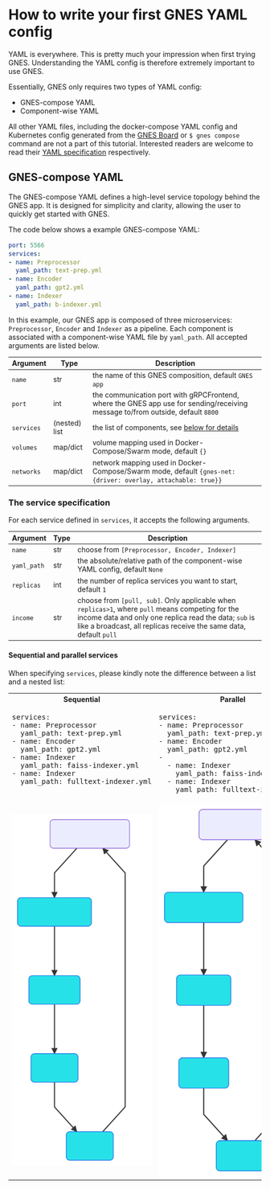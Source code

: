 # How to write your first GNES YAML config

YAML is everywhere. This is pretty much your impression when first trying GNES. Understanding the YAML config is therefore extremely important to use GNES.

Essentially, GNES only requires two types of YAML config:
- GNES-compose YAML
- Component-wise YAML

All other YAML files, including the docker-compose YAML config and Kubernetes config generated from the [GNES Board](https://board.gnes.ai) or `$ gnes compose` command are not a part of this tutorial. Interested readers are welcome to read their [YAML specification](https://docs.docker.com/compose/compose-file/) respectively.

## GNES-compose YAML

The GNES-compose YAML defines a high-level service topology behind the GNES app. It is designed for simplicity and clarity, allowing the user to quickly get started with GNES. 

The code below shows a example GNES-compose YAML:

```yaml
port: 5566
services:
- name: Preprocessor
  yaml_path: text-prep.yml
- name: Encoder
  yaml_path: gpt2.yml
- name: Indexer
  yaml_path: b-indexer.yml
```

In this example, our GNES app is composed of three microservices: `Preprocessor`,
`Encoder` and `Indexer` as a pipeline. Each component is associated with a component-wise YAML file by `yaml_path`. All accepted arguments are listed below.

|Argument| Type | Description|
|---|---|---|
| `name` | str | the name of this GNES composition, default `GNES app` |
| `port` | int | the communication port with gRPCFrontend, where the GNES app use for sending/receiving message to/from outside, default `8800`|
| `services`| (nested) list | the list of components, see [below for details](#the-service-specification) |
| `volumes` | map/dict | volume mapping used in Docker-Compose/Swarm mode, default `{}` |
| `networks`| map/dict | network mapping used in Docker-Compose/Swarm mode, default `{gnes-net: {driver: overlay, attachable: true}}` |


### The service specification

For each service defined in `services`, it accepts the following arguments.

|Argument| Type | Description|
|---|---|---|
| `name` | str | choose from `[Preprocessor, Encoder, Indexer]` |
| `yaml_path`| str | the absolute/relative path of the component-wise YAML config, default `None` |
| `replicas` | int | the number of replica services you want to start, default `1` |
| `income` | str | choose from `[pull, sub]`. Only applicable when `replicas>1`, where `pull` means competing for the income data and only one replica read the data; `sub` is like a broadcast, all replicas receive the same data, default `pull` |

#### Sequential and parallel services

When specifying `services`, please kindly note the difference between a list and a nested list:

<table>
<tr>
<th>Sequential</th><th>Parallel</th>
</tr>
<tr>
<td>
   <pre lang="yaml">
services:
- name: Preprocessor
  yaml_path: text-prep.yml
- name: Encoder
  yaml_path: gpt2.yml
- name: Indexer
  yaml_path: faiss-indexer.yml
- name: Indexer
  yaml_path: fulltext-indexer.yml
   </pre>
</td>
<td>
<pre lang="yaml">
services:
- name: Preprocessor
  yaml_path: text-prep.yml
- name: Encoder
  yaml_path: gpt2.yml
- 
  - name: Indexer
    yaml_path: faiss-indexer.yml
  - name: Indexer
    yaml_path: fulltext-indexer.yml
</pre>
</td>
</tr>
<tr>
<td>
<a href="https://gnes.ai">
  <img src="img/mermaid-diagram-20190726144822.svg" alt="GNES workflow of example 2">
  </a>
</td>
<td>
<a href="https://gnes.ai">
  <img src="img/mermaid-diagram-20190726144822.svg" alt="GNES workflow of example 2">
  </a>
</td>
</tr>
</table>



